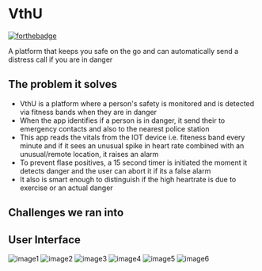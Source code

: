 # VthU
[![forthebadge](https://forthebadge.com/images/badges/built-for-android.svg)](https://forthebadge.com)

A platform that keeps you safe on the go and can automatically send a distress call if you are in danger

## The problem it solves
* VthU is a platform where a person's safety is monitored and is detected via fitness bands when they are in danger
* When the app identifies if a person is in danger, it send their to emergency contacts and also to the nearest police station
* This app reads the vitals from the IOT device i.e. fiteness band every minute and if it sees an unusual spike in heart rate combined with an unusual/remote location, it raises an alarm
* To prevent flase positives, a 15 second timer is initiated the moment it detects danger and the user can abort it if its a false alarm
* It also is smart enough to distinguish if the high heartrate is due to exercise or an actual danger

## Challenges we ran into



## User Interface
![image1](UI/splash_page.jpeg)
![image2](UI/profile.jpeg)
![image3](UI/map.jpeg)
![image4](UI/implicitSOS.jpeg)
![image5](UI/explicitSOS.jpeg)
![image6](UI/alertSMS.jpeg)